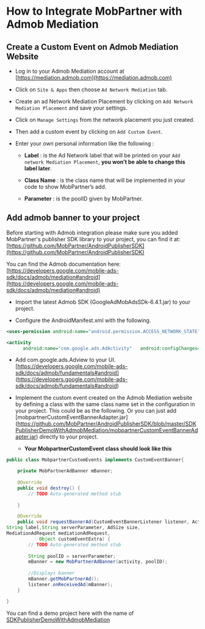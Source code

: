 # How to Integrate MobPartner with Admob Mediation

## Create a Custom Event on Admob Mediation Website

- Log in to your Admob Mediation account at [https://mediation.admob.com](https://mediation.admob.com)

- Click on `Site & Apps` then choose `Ad Network Mediation` tab.

- Create an ad Network Mediation Placement by clicking on `Add Network Mediation Placement` and save your settings.

- Click on `Manage Settings` from the network placement you just created.

- Then add a custom event by clicking on `Add Custom Event`.

- Enter your own personal information like the following :

	- **Label** : is the Ad Network label that will be printed on your `Add network Mediation Placement`, **you won’t be able to change this label later**.

	- **Class Name** : is the class name that will be implemented in your code to show MobPartner’s add.

	- **Parameter** : is the poolID given by MobPartner.


## Add admob banner to your project

Before starting with Admob integration please make sure you added MobPartner's publisher SDK library to your project, you can find it at:
[https://github.com/MobPartner/AndroidPublisherSDK](https://github.com/MobPartner/AndroidPublisherSDK)

You can find the Admob documentation here:
[https://developers.google.com/mobile-ads-sdk/docs/admob/mediation#android](https://developers.google.com/mobile-ads-sdk/docs/admob/mediation#android)

- Import the latest Admob SDK (GoogleAdMobAdsSDk-6.4.1.jar) to your project.

- Configure the AndroidManifest.xml with the following.

```xml
<uses-permission android:name="android.permission.ACCESS_NETWORK_STATE" />

<activity 
      android:name="com.google.ads.AdActivity"   android:configChanges="keyboard|keyboardHidden|orientation|screenLayout|uiMode|screenSize|smallestScreenSize"/>

```
- Add com.google.ads.Adview to your UI. [https://developers.google.com/mobile-ads-sdk/docs/admob/fundamentals#android] (https://developers.google.com/mobile-ads-sdk/docs/admob/fundamentals#android)

- Implement the custom event created on the Admob Mediation website by defining a class with the same class name set in the configuration in your project. This could be as the following.
Or you can just add [mobpartnerCustomEventBannerAdapter.jar] (https://github.com/MobPartner/AndroidPublisherSDK/blob/master/SDKPublisherDemoWithAdmobMediation/mobpartnerCustomEventBannerAdapter.jar) directly to your project.


	- **Your MobpartnerCustomEvent class should look like this**

```java
public class MobpartnerCustomEvents implements CustomEventBanner{

	private MobPartnerAdBanner mBanner;
	
	@Override
	public void destroy() {
		// TODO Auto-generated method stub
		
	}

	@Override
	public void requestBannerAd(CustomEventBannerListener listener, Activity activity, 
String label,String serverParameter, AdSize size, 
MediationAdRequest mediationAdRequest, 
			Object customEventExtra) {
		// TODO Auto-generated method stub
		
		String poolID = serverParameter;
		mBanner = new MobPartnerAdBanner(activity, poolID);		
	
		//Displays banner
		mBanner.getMobPartnerAd();		
		listener.onReceivedAd(mBanner);
	}

}

```

You can find a demo project here with the name of [SDKPublisherDemoWithAdmobMediation](https://github.com/MobPartner/AndroidPublisherSDK/tree/master/SDKPublisherDemoWithAdmobMediation/mobPartnerPublisherSDKSampleWithAdMob)
